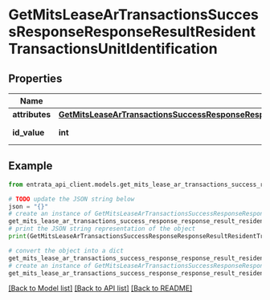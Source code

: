 # GetMitsLeaseArTransactionsSuccessResponseResponseResultResidentTransactionsUnitIdentification


## Properties

Name | Type | Description | Notes
------------ | ------------- | ------------- | -------------
**attributes** | [**GetMitsLeaseArTransactionsSuccessResponseResponseResultResidentTransactionsUnitIdentificationAttributes**](GetMitsLeaseArTransactionsSuccessResponseResponseResultResidentTransactionsUnitIdentificationAttributes.md) |  | 
**id_value** | **int** | Unit ID value | 

## Example

```python
from entrata_api_client.models.get_mits_lease_ar_transactions_success_response_response_result_resident_transactions_unit_identification import GetMitsLeaseArTransactionsSuccessResponseResponseResultResidentTransactionsUnitIdentification

# TODO update the JSON string below
json = "{}"
# create an instance of GetMitsLeaseArTransactionsSuccessResponseResponseResultResidentTransactionsUnitIdentification from a JSON string
get_mits_lease_ar_transactions_success_response_response_result_resident_transactions_unit_identification_instance = GetMitsLeaseArTransactionsSuccessResponseResponseResultResidentTransactionsUnitIdentification.from_json(json)
# print the JSON string representation of the object
print(GetMitsLeaseArTransactionsSuccessResponseResponseResultResidentTransactionsUnitIdentification.to_json())

# convert the object into a dict
get_mits_lease_ar_transactions_success_response_response_result_resident_transactions_unit_identification_dict = get_mits_lease_ar_transactions_success_response_response_result_resident_transactions_unit_identification_instance.to_dict()
# create an instance of GetMitsLeaseArTransactionsSuccessResponseResponseResultResidentTransactionsUnitIdentification from a dict
get_mits_lease_ar_transactions_success_response_response_result_resident_transactions_unit_identification_from_dict = GetMitsLeaseArTransactionsSuccessResponseResponseResultResidentTransactionsUnitIdentification.from_dict(get_mits_lease_ar_transactions_success_response_response_result_resident_transactions_unit_identification_dict)
```
[[Back to Model list]](../README.md#documentation-for-models) [[Back to API list]](../README.md#documentation-for-api-endpoints) [[Back to README]](../README.md)


